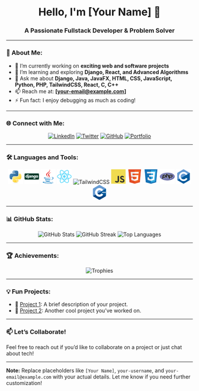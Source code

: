 <h1 align="center">Hello, I'm [Your Name] 👋</h1>
<h3 align="center">A Passionate Fullstack Developer & Problem Solver</h3>

---

### 🌟 About Me:
- 🔭 I’m currently working on **exciting web and software projects**  
- 🌱 I’m learning and exploring **Django, React, and Advanced Algorithms**  
- 💬 Ask me about **Django, Java, JavaFX, HTML, CSS, JavaScript, Python, PHP, TailwindCSS, React, C, C++**  
- 📫 Reach me at: **[your-email@example.com]**  
- ⚡ Fun fact: I enjoy debugging as much as coding!  

---

### 🌐 Connect with Me:
<p align="center">
  <a href="https://linkedin.com/in/your-profile" target="_blank"><img src="https://img.shields.io/badge/LinkedIn-0077B5?style=for-the-badge&logo=linkedin&logoColor=white" alt="LinkedIn"></a>
  <a href="https://twitter.com/your-profile" target="_blank"><img src="https://img.shields.io/badge/Twitter-1DA1F2?style=for-the-badge&logo=twitter&logoColor=white" alt="Twitter"></a>
  <a href="https://github.com/your-profile" target="_blank"><img src="https://img.shields.io/badge/GitHub-181717?style=for-the-badge&logo=github&logoColor=white" alt="GitHub"></a>
  <a href="https://your-portfolio.com" target="_blank"><img src="https://img.shields.io/badge/Portfolio-FF5722?style=for-the-badge&logo=web&logoColor=white" alt="Portfolio"></a>
</p>

---

### 🛠️ Languages and Tools:
<p align="center">
  <img src="https://raw.githubusercontent.com/devicons/devicon/master/icons/python/python-original.svg" alt="Python" width="40" height="40"/>
  <img src="https://raw.githubusercontent.com/devicons/devicon/master/icons/django/django-original.svg" alt="Django" width="40" height="40"/>
  <img src="https://raw.githubusercontent.com/devicons/devicon/master/icons/java/java-original.svg" alt="Java" width="40" height="40"/>
  <img src="https://raw.githubusercontent.com/devicons/devicon/master/icons/react/react-original.svg" alt="React" width="40" height="40"/>
  <img src="https://www.vectorlogo.zone/logos/tailwindcss/tailwindcss-icon.svg" alt="TailwindCSS" width="40" height="40"/>
  <img src="https://raw.githubusercontent.com/devicons/devicon/master/icons/javascript/javascript-original.svg" alt="JavaScript" width="40" height="40"/>
  <img src="https://raw.githubusercontent.com/devicons/devicon/master/icons/html5/html5-original.svg" alt="HTML" width="40" height="40"/>
  <img src="https://raw.githubusercontent.com/devicons/devicon/master/icons/css3/css3-original.svg" alt="CSS" width="40" height="40"/>
  <img src="https://raw.githubusercontent.com/devicons/devicon/master/icons/php/php-original.svg" alt="PHP" width="40" height="40"/>
  <img src="https://raw.githubusercontent.com/devicons/devicon/master/icons/c/c-original.svg" alt="C" width="40" height="40"/>
  <img src="https://raw.githubusercontent.com/devicons/devicon/master/icons/cplusplus/cplusplus-original.svg" alt="C++" width="40" height="40"/>
</p>

---

### 📊 GitHub Stats:
<p align="center">
  <img src="https://github-readme-stats.vercel.app/api?username=your-username&show_icons=true&theme=radical" alt="GitHub Stats" />
  <img src="https://github-readme-streak-stats.herokuapp.com/?user=your-username&theme=radical" alt="GitHub Streak" />
  <img src="https://github-readme-stats.vercel.app/api/top-langs/?username=your-username&layout=compact&theme=radical" alt="Top Languages" />
</p>

---

### 🏆 Achievements:
<p align="center">
  <img src="https://github-profile-trophy.vercel.app/?username=your-username&theme=radical&no-frame=true&row=1&column=6" alt="Trophies" />
</p>

---

### 💡 Fun Projects:
- 🚀 [Project 1](https://github.com/your-username/project1): A brief description of your project.
- 🌟 [Project 2](https://github.com/your-username/project2): Another cool project you’ve worked on.

---

### 📫 Let’s Collaborate!
Feel free to reach out if you’d like to collaborate on a project or just chat about tech!

---

**Note:** Replace placeholders like `[Your Name]`, `your-username`, and `your-email@example.com` with your actual details. Let me know if you need further customization!
